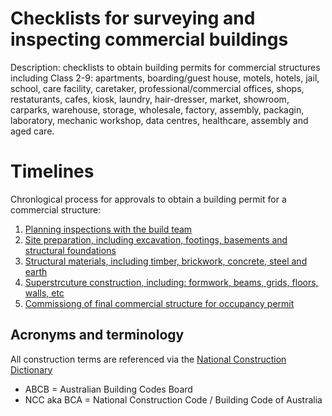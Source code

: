 # Checklists for surveying and inspecting commercial buildings
Description: checklists to obtain building permits for commercial structures including Class 2-9: apartments, boarding/guest house, motels, hotels, jail, school, care facility, caretaker, professional/commercial offices, shops, restaturants, cafes, kiosk, laundry, hair-dresser, market, showroom, carparks, warehouse, storage, wholesale, factory, assembly, packagin, laboratory, mechanic workshop, data centres, healthcare, assembly and aged care.

# Timelines
Chronlogical process for approvals to obtain a building permit for a commercial structure:

 1. [Planning inspections with the build team](https://github.com/earthsteading/commercial-buildings/blob/main/inspections.md)
 2. [Site preparation, including excavation, footings, basements and structural foundations](https://github.com/earthsteading/commercial-buildings/blob/main/site-prep.md)
 3. [Structural materials, including timber, brickwork, concrete, steel and earth](https://github.com/earthsteading/commercial-buildings/blob/main/structural-materials.md)
 4. [Superstrcuture construction, including: formwork, beams, grids, floors, walls, etc](https://github.com/earthsteading/commercial-buildings/blob/main/superstructure.md)
 5. [Commissiong of final commercial structure for occupancy permit](https://github.com/earthsteading/commercial-buildings/blob/main/commissioning.md)

## Acronyms and terminology
All construction terms are referenced via the [National Construction Dictionary](https://www.constructiondictionary.com.au/search)
  * ABCB = Australian Building Codes Board
  * NCC aka BCA = National Construction Code / Building Code of Australia







